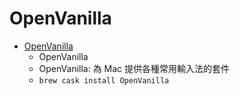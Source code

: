 # OpenVanilla
- [OpenVanilla](https://openvanilla.org/)
  -  OpenVanilla
  - OpenVanilla: 為 Mac 提供各種常用輸入法的套件
  - `brew cask install OpenVanilla`
